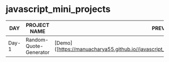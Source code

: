 # javascript_mini_projects
| DAY | PROJECT NAME | PREVIEW |
|-----|--------------|---------|
|Day-1| Random-Quote-Generator | [Demo]([https://manuacharya55.github.io//javascript_mini_projects/01_Random_Quote_Generator/]|
